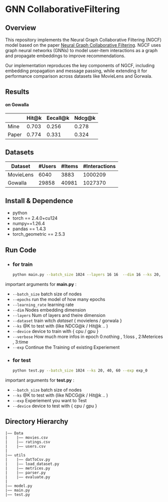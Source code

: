 GNN CollaborativeFiltering
===
## Overview
This repository implements the Neural Graph Collaborative Filtering (NGCF) model based on the paper [Neural Graph Collaborative Filtering](https://arxiv.org/abs/1905.08108). NGCF uses graph neural networks (GNNs) to model user-item interactions as a graph and propagate embeddings to improve recommendations.

Our implementation reproduces the key components of NGCF, including embedding propagation and message passing, while extending it for performance comparison across datasets like MovieLens and Gorwala.


## Results
#### on Gowalla 

|    |  Hit@k  | Eecall@k | Ndcg@k  |
|-----------|---------|----------|--------|
| Mine    |  0.703 | 0.256     | 0.278    |
| Paper   |  0.774 | 0.331     | 	0.324   |



## Datasets

| Dataset   | #Users | #Items | #Interactions  |
|-----------|-----------------|----------|--------|
| MovieLens |  6040  |  3883  | 1000209  |
| Gowalla    |  29858 | 40981     | 1027370    |


## Install & Dependence
- python 
- torch == 2.4.0+cu124
- numpy==1.26.4
- pandas == 1.4.3
- torch_geometric == 2.5.3




## Run Code
- ### for train
  ```sh
  python main.py --batch_size 1024 --layers 16 16  --dim 16 --ks 20, 40, 60 --exp exp_0
  ```
important arguments for **main.py** : 
* `--batch_size` batch size of nodes
* `--epochs` run the model of how many epochs
* `--learning_rate` learning rate 
* `--dim` Nodes embedding dimension
* `--layers` Num of layers and theire dimension
* `--dataset` train witch *dataset* { movielens / gorwala }
* `--ks` @K to test with (like NDCG@k / Hit@k .. )
* `--device` device to train with { cpu / gpu }
* `--verbose` How much more infos in epoch 0:nothing , 1:loss , 2:Meterices , 3:time
* `--exp` Continue the Training of existing Experiement


 - ### for test
    ```sh
    python test.py --batch_size 1024 --ks 20, 40, 60 --exp exp_0
    ```

important arguments for **test.py** : 
* `--batch_size` batch size of nodes
* `--ks` @K to test with (like NDCG@k / Hit@k .. )
* `--exp`  Experiement you want to Test
* `--device` device to test with { cpu / gpu }


## Directory Hierarchy
```
|—— Data
|    |—— movies.csv
|    |—— ratings.csv
|    |—— users.csv
|
|—— utils
|    |—— datToCsv.py
|    |—— load_dataset.py
|    |—— metrices.py
|    |—— parser.py
|    |—— evaluate.py
|  
|—— model.py
|—— main.py
|—— test.py
```
